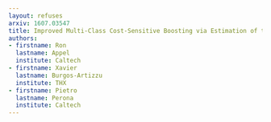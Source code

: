 ```yaml
---
layout: refuses
arxiv: 1607.03547
title: Improved Multi-Class Cost-Sensitive Boosting via Estimation of the Minimum-Risk Class
authors:
- firstname: Ron
  lastname: Appel
  institute: Caltech
- firstname: Xavier
  lastname: Burgos-Artizzu
  institute: THX
- firstname: Pietro
  lastname: Perona
  institute: Caltech
---
```

